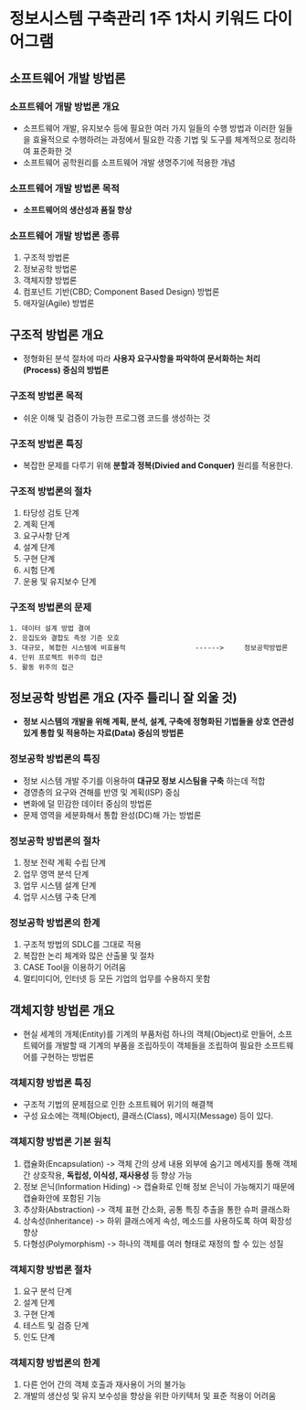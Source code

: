 # 정보시스템 구축관리 1주 1차시 키워드 다이어그램

## 소프트웨어 개발 방법론

### 소프트웨어 개발 방법론 개요
- 소프트웨어 개발, 유지보수 등에 필요한 여러 가지 일들의 수행 방법과 이러한 일들을 효율적으로 수행하려는 과정에서 필요한 각종 기법 및 도구를 체계적으로 정리하여 표준화한 것
- 소프트웨어 공학원리를 소프트웨어 개발 생명주기에 적용한 개념

### 소프트웨어 개발 방법론 목적
- __소프트웨어의 생산성과 품질 향상__

### 소프트웨어 개발 방법론 종류
1. 구조적 방법론
2. 정보공학 방법론
3. 객체지향 방법론
4. 컴포넌트 기반(CBD; Component Based Design) 방법론
5. 애자일(Agile) 방법론

## 구조적 방법론 개요
- 정형화된 분석 절차에 따라 __사용자 요구사항을 파악하여 문서화하는 처리(Process) 중심의 방법론__

### 구조적 방법론 목적
- 쉬운 이해 및 검증이 가능한 프로그램 코드를 생성하는 것

### 구조적 방법론 특징
- 복잡한 문제를 다루기 위해 __분할과 정복(Divied and Conquer)__ 원리를 적용한다.

### 구조적 방법론의 절차
 1. 타당성 검토 단계
 2. 계획 단계
 3. 요구사항 단계
 4. 설계 단계
 5. 구현 단계
 6. 시험 단계
 7. 운용 및 유지보수 단계
 
### 구조적 방법론의 문제
```
1. 데이터 설계 방법 결여
2. 응집도와 결합도 측정 기준 모호
3. 대규모, 복합한 시스템에 비효율적                 ------>     정보공학방법론
4. 단위 프로젝트 위주의 접근
5. 활동 위주의 접근
```
 
## 정보공학 방법론 개요 __(자주 틀리니 잘 외울 것)__
- __정보 시스템의 개발을 위해 계획, 분석, 설계, 구축에 정형화된 기법들을 상호 연관성 있게 통합 및 적용하는 자료(Data) 중심의 방법론__
 
### 정보공학 방법론의 특징
- 정보 시스템 개발 주기를 이용하여 __대규모 정보 시스팀을 구축__ 하는데 적합
- 경영층의 요구와 견해를 반영 및 계획(ISP) 중심
- 변화에 덜 민감한 데이터 중심의 방법론
- 문제 영역을 세분화해서 통합 완성(DC)해 가는 방법론

### 정보공학 방법론의 절차
 1. 정보 전략 계획 수립 단계
 2. 업무 영역 분석 단계
 3. 업무 시스템 설계 단계
 4. 업무 시스템 구축 단계
 
### 정보공학 방법론의 한계
 1. 구조적 방법의 SDLC를 그대로 적용
 2. 복잡한 논리 체계와 많은 산출물 및 절차
 3. CASE Tool을 이용하기 어려움
 4. 멀티미디어, 인터넷 등 모든 기업의 업무를 수용하지 못함

## 객체지향 방법론 개요
- 현실 세계의 개체(Entity)를 기계의 부품처럼 하나의 객체(Object)로 만들어, 소프트웨어를 개발할 때 기계의 부품을 조립하듯이 객체들을 조립하여 필요한 소프트웨어를 구현하는 방법론

### 객체지향 방법론 특징
- 구조적 기법의 문제점으로 인한 소프트웨어 위기의 해결책
- 구성 요소에는 객체(Object), 클래스(Class), 메시지(Message) 등이 있다.

### 객체지향 방법론 기본 원칙
 1. 캡슐화(Encapsulation) -> 객체 간의 상세 내용 외부에 숨기고 메세지를 통해 객체 간 상호작용, __독립성, 이식성, 재사용성__ 등 향상 가능
 2. 정보 은닉(Information Hiding) -> 캡슐화로 인해 정보 은닉이 가능해지기 때문에 캡슐화안에 포함된 기능
 3. 추상화(Abstraction) -> 객체 표현 간소화, 공통 특징 추출을 통한 슈퍼 클래스화
 4. 상속성(Inheritance) -> 하위 클래스에게 속성, 메소드를 사용하도록 하여 확장성 향상
 5. 다형성(Polymorphism) -> 하나의 객체를 여러 형태로 재정의 할 수 있는 성질

### 객체지향 방법론 절차
 1. 요구 분석 단계
 2. 설계 단계
 3. 구현 단계
 4. 테스트 및 검증 단계
 5. 인도 단계
 
 ### 객체지향 방법론의 한계
  1. 다른 언어 간의 객체 호출과 재사용이 거의 불가능
  2. 개발의 생산성 및 유지 보수성을 향상을 위한 아키텍처 및 표준 적용이 어려움
